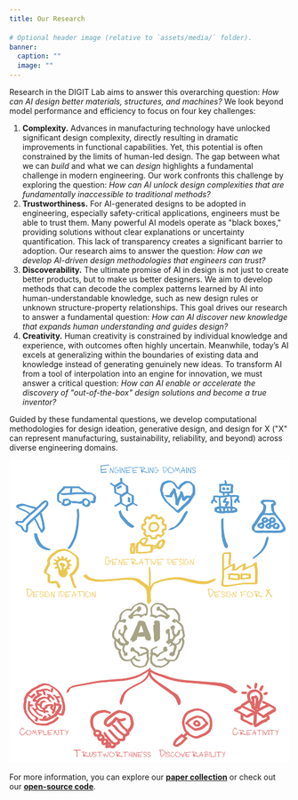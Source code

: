 ```yaml
---
title: Our Research

# Optional header image (relative to `assets/media/` folder).
banner:
  caption: ""
  image: ""
---
```


Research in the DIGIT Lab aims to answer this overarching question: *How can AI design better materials, structures, and machines?* We look beyond model performance and efficiency to focus on four key challenges: 

1. **Complexity.** Advances in manufacturing technology have unlocked significant design complexity, directly resulting in dramatic improvements in functional capabilities. Yet, this potential is often constrained by the limits of human-led design. The gap between what we can *build* and what we can *design* highlights a fundamental challenge in modern engineering. Our work confronts this challenge by exploring the question: *How can AI unlock design complexities that are fundamentally inaccessible to traditional methods?*
2. **Trustworthiness.** For AI-generated designs to be adopted in engineering, especially safety-critical applications, engineers must be able to trust them. Many powerful AI models operate as "black boxes," providing solutions without clear explanations or uncertainty quantification. This lack of transparency creates a significant barrier to adoption. Our research aims to answer the question: *How can we develop AI-driven design methodologies that engineers can trust?*
3. **Discoverability.** The ultimate promise of AI in design is not just to create better products, but to make us better designers. We aim to develop methods that can decode the complex patterns learned by AI into human-understandable knowledge, such as new design rules or unknown structure-property relationships. This goal drives our research to answer a fundamental question: *How can AI discover new knowledge that expands human understanding and guides design?* 
4. **Creativity.** Human creativity is constrained by individual knowledge and experience, with outcomes often highly uncertain. Meanwhile, today’s AI excels at generalizing within the boundaries of existing data and knowledge instead of generating genuinely new ideas. To transform AI from a tool of interpolation into an engine for innovation, we must answer a critical question: *How can AI enable or accelerate the discovery of "out-of-the-box" design solutions and become a true inventor?*

Guided by these fundamental questions, we develop computational methodologies for design ideation, generative design, and design for X ("X" can represent manufacturing, sustainability, reliability, and beyond) across diverse engineering domains.

![alt text](../../assets/media/landing_page_image.png)

For more information, you can explore our [**paper collection**](/publication/) or check out our [**open-source code**](https://www.github.com/DIGITLab23).
